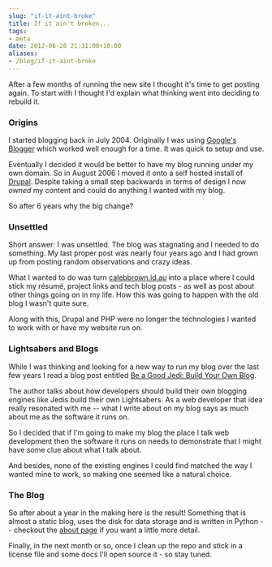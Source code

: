 ```yaml
---
slug: "if-it-aint-broke"
title: If it ain't broken...
tags:
- meta
date: 2012-06-28 21:31:00+10:00
aliases:
- /blog/if-it-aint-broke
---
```


After a few months of running the new site I thought it's time to get
posting again. To start with I thought I'd explain what thinking went into
deciding to rebuild it.

### Origins

I started blogging back in July 2004. Originally I was using
[Google's Blogger](http://www.blogger.com) which worked well enough for a
time. It was quick to setup and use.

Eventually I decided it would be better to have my blog running under
my own domain. So in August 2006 I moved it onto a self hosted install of
[Drupal](http://drupal.org). Despite taking a small step backwards in terms
of design I now *owned* my content and could do anything I wanted with my blog.

So after 6 years why the big change?

<!--more-->

### Unsettled

Short answer: I was unsettled. The blog was stagnating and I needed to do
something. My last proper post was nearly four years ago and I had grown
up from posting random observations and crazy ideas.

What I wanted to do was turn [calebbrown.id.au](http://calebbrown.id.au) into a place
where I could stick my résumé, project links and tech blog posts - as well
as post about other things going on in my life. How this was going to happen with the old blog I wasn't quite sure.

Along with this, Drupal and PHP were no longer the technologies I wanted to
work with or have my website run on.


### Lightsabers and Blogs

While I was thinking and looking for a new way to run my blog over the last few
years I read a blog post entitled
[Be a Good Jedi: Build Your Own Blog](http://wekeroad.com/2009/08/10/be-a-good-jedi-build-your-own-blog).

The author talks about how developers should build their own blogging engines
like Jedis build their own Lightsabers. As a web developer that idea really
resonated with me -- what I write about on my blog says as much about me as
the software it runs on.

So I decided that if I'm going to make my blog the place I talk web
development then the software it runs on needs to demonstrate that I might
have some clue about what I talk about.

And besides, none of the existing engines I could find matched the way I
wanted mine to work, so making one seemed like a natural choice.


### The Blog

So after about a year in the making here is the result! Something that is
almost a static blog, uses the disk for data storage and is written in
Python -- checkout the [about page](/about) if you want a little more detail.

Finally, in the next month or so, once I clean up the repo and stick in
a license file and some docs I'll open source it - so stay tuned.
